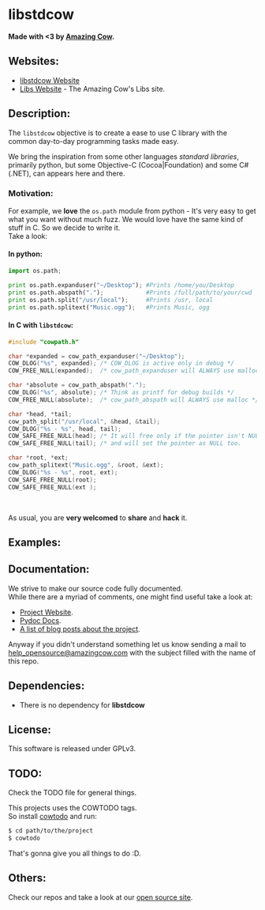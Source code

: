# libstdcow

**Made with <3 by [Amazing Cow](http://www.amazingcow.com).**



<!-- ####################################################################### -->
<!-- ####################################################################### -->

## Websites:

* [libstdcow Website](http://opensource.amazingcow.com/libs/libstdcow/)
* [Libs Website](http://opensource.amazingcow.com/libs/) - 
The Amazing Cow's Libs site.


<!-- ####################################################################### -->
<!-- ####################################################################### -->

## Description:

The ```libstdcow``` objective is to create a ease to use C library with 
the common day-to-day programming tasks made easy.

We bring the inspiration from some other languages _standard libraries_, 
primarily python, but some Objective-C (Cocoa|Foundation) and some C# (.NET),
can appears here and there.


### Motivation:

For example, we **love** the ```os.path``` module from python - It's very easy
to get what you want without much fuzz. We would love have the same kind of 
stuff in C. So we decide to write it.   
Take a look:

#### In python:
```python
import os.path;

print os.path.expanduser("~/Desktop"); #Prints /home/you/Desktop
print os.path.abspath(".");            #Prints /full/path/to/your/cwd
print os.path.split("/usr/local");     #Prints /usr, local
print os.path.splitext("Music.ogg");   #Prints Music, ogg
```

#### In C with ```libstdcow```:

``` c
#include "cowpath.h"

char *expanded = cow_path_expanduser("~/Desktop");
COW_DLOG("%s", expanded); /* COW_DLOG is active only in debug */
COW_FREE_NULL(expanded);  /* cow_path_expanduser will ALWAYS use malloc */

char *absolute = cow_path_abspath(".");
COW_DLOG("%s", absolute); /* Think as printf for debug builds */
COW_FREE_NULL(absolute);  /* cow_path_abspath will ALWAYS use malloc */

char *head, *tail;
cow_path_split("/usr/local", &head, &tail);
COW_DLOG("%s - %s", head, tail);
COW_SAFE_FREE_NULL(head); /* It will free only if the pointer isn't NULL */
COW_SAFE_FREE_NULL(tail); /* and will set the pointer as NULL too.       */

char *root, *ext;
cow_path_splitext("Music.ogg", &root, &ext);
COW_DLOG("%s - %s", root, ext);
COW_SAFE_FREE_NULL(root); 
COW_SAFE_FREE_NULL(ext ); 
```

<br>

As usual, you are **very welcomed** to **share** and **hack** it.



<!-- ####################################################################### -->
<!-- ####################################################################### -->

## Examples:

<!-- COWTOD: Write some examples... -->




<!-- ####################################################################### -->
<!-- ####################################################################### -->

## Documentation:

We strive to make our source code fully documented.   
While there are a myriad of comments, one might find useful take a look at:

* [Project Website](http://opensource.amazingcow.com/libs/libstdcow/).
* [Pydoc Docs](http://opensource.amazingcow.com/libs/libstdcow/doxygen/).
* [A list of blog posts about the project](http://opensource.amazingcow.com/libs/libstdcow/posts/).

Anyway if you didn't understand something let us know sending a mail to  
[help_opensource@amazingcow.com]() with the subject filled with the
name of this repo.



<!-- ####################################################################### -->
<!-- ####################################################################### -->

## Dependencies:

* There is no dependency for **libstdcow**



<!-- ####################################################################### -->
<!-- ####################################################################### -->

## License:

This software is released under GPLv3.



<!-- ####################################################################### -->
<!-- ####################################################################### -->

## TODO:

Check the TODO file for general things.

This projects uses the COWTODO tags.   
So install [cowtodo](http://www.github.com/AmazingCow-Tools/COWTODO) and run:

``` bash
$ cd path/to/the/project
$ cowtodo 
```

That's gonna give you all things to do :D.



<!-- ####################################################################### -->
<!-- ####################################################################### -->

## Others:

Check our repos and take a look at our 
[open source site](http://opensource.amazingcow.com).

